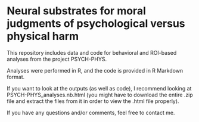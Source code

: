 # Neural substrates for moral judgments of psychological versus physical harm

This repository includes data and code for behavioral and ROI-based analyses from the project PSYCH-PHYS.

Analyses were performed in R, and the code is provided in R Markdown format.

If you want to look at the outputs (as well as code), I recommend looking at PSYCH-PHYS_analyses.nb.html (you might have to download the entire .zip file and extract the files from it in order to view the .html file properly).

If you have any questions and/or comments, feel free to contact me.

